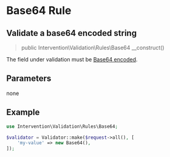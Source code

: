 # Base64 Rule
## Validate a base64 encoded string

> public Intervention\Validation\Rules\Base64 __construct()

The field under validation must be [Base64 encoded](https://en.wikipedia.org/wiki/Base64).

## Parameters

none

## Example

```php
use Intervention\Validation\Rules\Base64;

$validator = Validator::make($request->all(), [
    'my-value' => new Base64(),
]);
```
